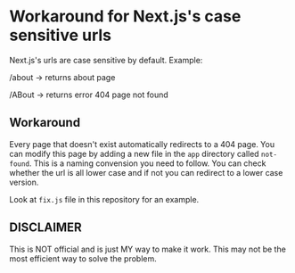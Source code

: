 # Workaround for Next.js's case sensitive urls

Next.js's urls are case sensitive by default. Example:

/about -> returns about page

/ABout -> returns error 404 page not found

## Workaround
Every page that doesn't exist automatically redirects to a 404 page. You can modify this page by adding a new file in the ```app``` directory called ```not-found```.
This is a naming convension you need to follow. You can check whether the url is all lower case and if not you can redirect to a lower case version.

Look at ```fix.js``` file in this repository for an example.


## DISCLAIMER
This is NOT official and is just MY way to make it work. This may not be the most efficient way to solve the problem.